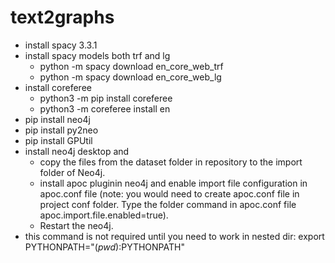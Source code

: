 # text2graphs

- install spacy 3.3.1
- install spacy models both trf and lg
  - python -m spacy download en_core_web_trf
  - python -m spacy download en_core_web_lg
- install coreferee
  - python3 -m pip install coreferee
  - python3 -m coreferee install en
- pip install neo4j
- pip install py2neo
- pip install GPUtil
- install neo4j desktop and 
  - copy the files from the dataset folder in repository to the import folder of Neo4j. 
  - install apoc pluginin neo4j and enable import file configuration in apoc.conf file (note: you would need to create apoc.conf file in project conf folder. Type the folder command in apoc.conf file apoc.import.file.enabled=true). 
  - Restart the neo4j.
- this command is not required until you need to work in nested dir: export PYTHONPATH="$(pwd):$PYTHONPATH"
